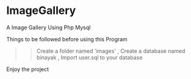 # ImageGallery
A Image Gallery Using Php Mysql 

Things to be followed before using this Program 

>>Create a folder named 'images' ,
>> Create a database named binayak ,
>> Import user.sql to your database 


Enjoy the project
